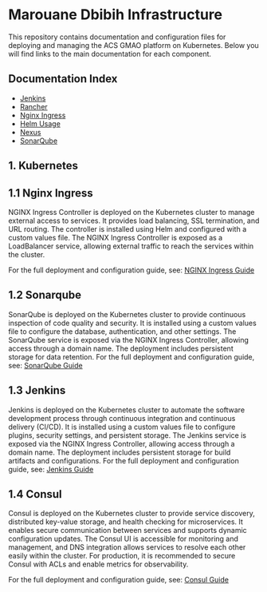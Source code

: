 # Marouane Dbibih Infrastructure

This repository contains documentation and configuration files for deploying and managing the ACS GMAO platform on Kubernetes. Below you will find links to the main documentation for each component.

## Documentation Index

- [Jenkins](./jenkins/jenkins.md)
- [Rancher](./rancher/rancher.md)
- [Nginx Ingress](./docs/k8s/ingress.md)
- [Helm Usage](./docs/k8s/helm.md)
- [Nexus](./kubernetes/nexus/nexus.md)
- [SonarQube](./sonarqube/sonarqube-values.yaml)

## 1. Kubernetes
## 1.1 Nginx Ingress
NGINX Ingress Controller is deployed on the Kubernetes cluster to manage external access to services. It provides load balancing, SSL termination, and URL routing. The controller is installed using Helm and configured with a custom values file. The NGINX Ingress Controller is exposed as a LoadBalancer service, allowing external traffic to reach the services within the cluster.

For the full deployment and configuration guide, see: [NGINX Ingress Guide](./docs/k8s/ingress.md)
## 1.2 Sonarqube
SonarQube is deployed on the Kubernetes cluster to provide continuous inspection of code quality and security. It is installed using a custom values file to configure the database, authentication, and other settings. The SonarQube service is exposed via the NGINX Ingress Controller, allowing access through a domain name. The deployment includes persistent storage for data retention.
For the full deployment and configuration guide, see: [SonarQube Guide](./sonarqube/sonarqube-values.yaml)
## 1.3 Jenkins
Jenkins is deployed on the Kubernetes cluster to automate the software development process through continuous integration and continuous delivery (CI/CD). It is installed using a custom values file to configure plugins, security settings, and persistent storage. The Jenkins service is exposed via the NGINX Ingress Controller, allowing access through a domain name. The deployment includes persistent storage for build artifacts and configurations.
For the full deployment and configuration guide, see: [Jenkins Guide](./jenkins/jenkins.md)
## 1.4 Consul

Consul is deployed on the Kubernetes cluster to provide service discovery, distributed key-value storage, and health checking for microservices. It enables secure communication between services and supports dynamic configuration updates. The Consul UI is accessible for monitoring and management, and DNS integration allows services to resolve each other easily within the cluster. For production, it is recommended to secure Consul with ACLs and enable metrics for observability.

For the full deployment and configuration guide, see: [Consul Guide](./kubernetes/consul/consul.md)

